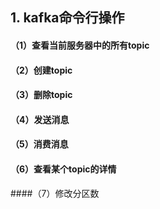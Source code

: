 ## 1. kafka命令行操作

#### （1）查看当前服务器中的所有topic



#### （2）创建topic

#### （3）删除topic

#### （4）发送消息

#### （5）消费消息

#### （6）查看某个topic的详情

####（7）修改分区数

